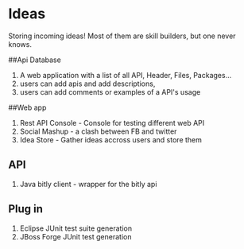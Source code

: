 Ideas
=====

Storing incoming ideas! Most of them are skill builders, but one never knows.

##Api Database
1. A web application with a list of all API, Header, Files, Packages... 
2. users can add apis and add descriptions, 
2. users can add comments or examples of a API's usage

##Web app
1. Rest API Console - Console for testing different web API
2. Social Mashup - a clash between FB and twitter
3. Idea Store - Gather ideas accross users and store them


## API
1. Java bitly client - wrapper for the bitly api

## Plug in
1. Eclipse JUnit test suite generation
2. JBoss Forge JUnit test generation
